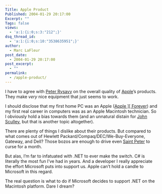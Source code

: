 ```yaml
---
Title: Apple Product
Published: 2004-01-29 20:17:00
Excerpt: ""
Tags: false
views:
  - 'a:1:{i:0;s:3:"212";}'
dsq_thread_id:
  - 'a:1:{i:0;s:10:"3538635951";}'
author:
  - Marc LaFleur
post_date:
  - 2004-01-29 20:17:00
post_excerpt:
  - ""
permalink:
  - /apple-product/
---
```

<div>
<p>I have to agree with <a href="http://www.kstati.com/tabula/archive/2004/01/28/1106.aspx" target=_blank>Peter Rysavy</a> on the overall quality of <a href="http://www.apple.com/" target=_blank>Apple</a>&#8217;s products. They make <i><span>very</span></i> nice equipment that just seems to work.</p>
<p>I should disclose that my first home PC was an Apple (<a href="http://members.aol.com/ljsilicon/" target=_blank>Apple ][ Forever</a>) and my first real career in computers was as an Apple Macintosh technician. So I obviously hold a bias towards them (and an unnatural distain for <a href="http://en.wikipedia.org/wiki/John_Sculley" target=_blank>John Sculley</a>, but that is another topic altogether).</p>
<p>There are plenty of things I dislike about their products. But compared to what comes out of Hewlett Packard/Compaq/DEC/We-Buy-Everyone, Gateway, and Dell? Those bozos are enough to drive even <a href="http://www.acahome.org/deus/peter/peter.jpg" target=_blank>Saint Peter</a> to curse for a month.</p>
<p>But alas, I&#8217;m far to infatuated with .NET to ever make the switch. C# is literally the most fun I&#8217;ve had in years. And a developer I really appreciate the effort Microsoft puts into support us. Apple can&#8217;t hold a candle to Microsoft in this regard.</p>
<p>The real question is what to do if Microsoft decides to support .NET on the Macintosh platform. Dare I dream?</p></div>